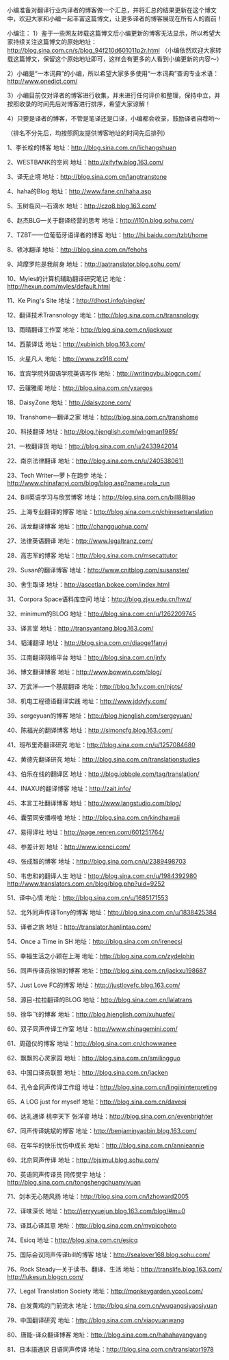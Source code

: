小编准备对翻译行业内译者的博客做一个汇总，并将汇总的结果更新在这个博文中，欢迎大家和小编一起丰富这篇博文，让更多译者的博客展现在所有人的面前！

小编注：
1）鉴于一些网友转载这篇博文后小编更新的博客无法显示，所以希望大家持续关注这篇博文的原始地址：
http://blog.sina.com.cn/s/blog_94f210d601011p2r.html 
（小编依然欢迎大家转载这篇博文，保留这个原始地址即可，这样会有更多的人看到小编更新的内容～）

2）小编是“一本词典”的小编，所以希望大家多多使用“一本词典”查询专业术语：http://www.onedict.com/

3）小编目前仅对译者的博客进行收集，并未进行任何评价和整理，保持中立，并按照收录的时间先后对博客进行排序，希望大家谅解！

4）只要是译者的博客，不管是笔译还是口译，小编都会收录，鼓励译者自荐哟～

 
 
（排名不分先后，均按照网友提供博客地址的时间先后排列）

1、李长栓的博客
地址：http://blog.sina.com.cn/lichangshuan

2、WESTBANK的空间
地址：http://xjfyfw.blog.163.com/

3、译无止境
地址：http://blog.sina.com.cn/langtranstone

4、haha的Blog
地址：http://www.fane.cn/haha.asp

5、玉树临风—石滴水
地址：http://czq8.blog.163.com/

6、赵杰BLG—关于翻译经营的思考
地址：http://l10n.blog.sohu.com/

7、TZBT—一位葡萄牙语译者的博客
地址：http://hi.baidu.com/tzbt/home

8、铁冰翻译
地址：http://blog.sina.com.cn/fehohs

9、鸠摩罗陀是我前身
地址：http://aatranslator.blog.sohu.com/

10、Myles的计算机辅助翻译研究笔记
地址：http://hexun.com/myles/default.html

11、Ke Ping's Site
地址：http://dhost.info/pingke/

12、翻译技术Transnology
地址：http://blog.sina.com.cn/transnology

13、雨晴翻译工作室
地址：http://blog.sina.com.cn/jackxuer

14、西蒙译话
地址：http://xubinich.blog.163.com/

15、火星凡人
地址：http://www.zx918.com/

16、宜宾学院外国语学院英语写作
地址：http://writingybu.blogcn.com/

17、云骧雅阁
地址：http://blog.sina.com.cn/yxargos

18、DaisyZone
地址：http://daisyzone.com/

19、Transhome—翻译之家
地址：http://blog.sina.com.cn/transhome

20、科技翻译
地址：http://blog.hjenglish.com/wingman1985/

21、一枚翻译货
地址：http://blog.sina.com.cn/u/2433942014

22、南京法律翻译
地址：http://blog.sina.com.cn/u/2405380611

23、Tech Writer—萝卜在跑步
地址：http://www.chinafanyi.com/blog/blog.asp?name=rola_run

24、Bill英语学习与欣赏博客
地址：http://blog.sina.com.cn/bill88liao

25、上海专业翻译的博客
地址：http://blog.sina.com.cn/chinesetranslation

26、活龙翻译博客
地址：http://changguohua.com/

27、法律英语翻译
地址：http://www.legaltranz.com/

28、高志军的博客
地址：http://blog.sina.com.cn/msecattutor

29、Susan的翻译博客
地址：http://www.cnitblog.com/susanster/

30、舍生取译
地址：http://ascetlan.bokee.com/index.html

31、Corpora Space语料库空间
地址：http://blog.zjxu.edu.cn/hwz/

32、minimum的BLOG
地址：http://blog.sina.com.cn/u/1262209745

33、译言堂
地址：http://transyantang.blog.163.com/

34、韬浦翻译
地址：http://blog.sina.com.cn/diaoge1fanyi

35、江南翻译网络平台
地址：http://blog.sina.com.cn/jnfy

36、博文翻译博客
地址：http://www.bowwin.com/blog/

37、万武洋—一个基层翻译
地址：http://blog.1x1y.com.cn/njots/

38、机电工程德语翻译实践
地址：http://www.jddyfy.com/

39、sergeyuan的博客
地址：http://blog.hjenglish.com/sergeyuan/

40、陈福光的翻译博客
地址：http://simoncfg.blog.163.com/

41、班布里奇翻译研究
地址：http://blog.sina.com.cn/u/1257084680

42、黄德先翻译研究
地址：http://blog.sina.com.cn/translationstudies

43、伯乐在线的翻译区
地址：http://blog.jobbole.com/tag/translation/

44、INAXU的翻译博客
地址：http://zait.info/

45、本言工社翻译博客
地址：http://www.langstudio.com/blog/

46、囊萤同安播唠嗑
地址：http://blog.sina.com.cn/kindhawaii

47、易得译社
地址：http://page.renren.com/601251764/

48、参差计划
地址：http://www.icenci.com/

49、张成智的博客
地址：http://blog.sina.com.cn/u/2389498703

50、韦忠和的翻译人生
地址：http://blog.sina.com.cn/u/1984392980
      http://www.translators.com.cn/blog/blog.php?uid=9252

51、译中心情
地址：http://blog.sina.com.cn/u/1685171553

52、北外同声传译Tony的博客
地址：http://blog.sina.com.cn/u/1838425384

53、译者之旅
地址：http://translator.hanlintao.com/

54、Once a Time in SH
地址：http://blog.sina.com.cn/irenecsi

55、幸福生活之小颖在上海
地址：http://blog.sina.com.cn/zydelphin

56、同声传译员徐旭的博客
地址：http://blog.sina.com.cn/jackxu198687

57、Just Love FC的博客
地址：http://justlovefc.blog.163.com/

58、源目-拉拉翻译的BLOG
地址：http://blog.sina.com.cn/lalatrans

59、徐华飞的博客
地址：http://blog.hjenglish.com/xuhuafei/

60、双子同声传译工作室
地址：http://www.chinagemini.com/

61、周蕴仪的博客
地址：http://blog.sina.com.cn/chowwanee

62、飘飘的心灵家园
地址：http://blog.sina.com.cn/smilingguo

63、中国口译员联盟
地址：http://blog.sina.com.cn/jacken

64、孔令金同声传译工作组
地址：http://blog.sina.com.cn/lingjininterpreting

65、A LOG just for myself
地址：http://blog.sina.com.cn/daveqi

66、达礼通译 桃李天下 张洋睿
地址：http://blog.sina.com.cn/evenbrighter

67、同声传译姚斌的博客
地址：http://benjaminyaobin.blog.163.com/

68、在年华的快乐忧伤中成长
地址：http://blog.sina.com.cn/annieannie

69、北京同声传译
地址：http://bjsimul.blog.sohu.com/

70、英语同声传译员 同传樊宇
地址：http://blog.sina.com.cn/tongshengchuanyiyuan

71、剑本无心随风扬
地址：http://blog.sina.com.cn/lzhoward2005

72、译味深长
地址：http://jerryyuejun.blog.163.com/blog/#m=0

73、译其心译其意
地址：http://blog.sina.com.cn/mypicphoto

74、Esicq
地址：http://blog.sina.com.cn/esicq

75、国际会议同声传译bill的博客
地址：http://sealover168.blog.sohu.com/

76、Rock Steady—关于读书、翻译、生活
地址：http://translife.blog.163.com/
      http://lukesun.blogcn.com/

77、Legal Translation Society
地址：http://monkeygarden.ycool.com/

78、白发黄鸡的门前流水
地址：http://blog.sina.com.cn/wugangsiyaosiyuan

79、中国翻译研究
地址：http://blog.sina.com.cn/xiaoyuanwang

80、唐能-译众翻译博客
地址：http://blog.sina.com.cn/hahahayangyang

81、日本語通訳 日语同声传译
地址：http://blog.sina.com.cn/translator1978